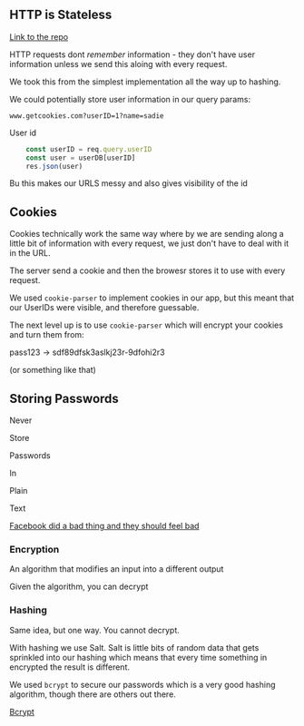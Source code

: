 ## HTTP is Stateless

[Link to the repo](https://github.com/sadief/lighthouse-labs-lectures/tree/may-08-19/user-authentication)

HTTP requests dont _remember_ information - they don't have user information unless we send this aloing with every request.

We took this from the simplest implementation all the way up to hashing.

We could potentially store user information in our query params:

`www.getcookies.com?userID=1?name=sadie`

User id 
```js
    const userID = req.query.userID
    const user = userDB[userID]
    res.json(user)
```

Bu this makes our URLS messy and also gives visibility of the id


## Cookies

Cookies technically work the same way where by we are sending along a little bit of information with every request, we just don't have to deal with it in the URL.

The server send a cookie and then the browesr stores it to use with every request.

We used `cookie-parser` to implement cookies in our app, but this meant that our UserIDs were visible, and therefore guessable.

The next level up is to use `cookie-parser` which will encrypt your cookies and turn them from:

pass123 -> sdf89dfsk3aslkj23r-9dfohi2r3

(or something like that)

## Storing Passwords

Never

Store

Passwords

In

Plain

Text

[Facebook did a bad thing and they should feel bad](https://krebsonsecurity.com/2019/03/facebook-stored-hundreds-of-millions-of-user-passwords-in-plain-text-for-years/)

### Encryption
An algorithm that modifies an input into a different output

Given the algorithm, you can decrypt


### Hashing

Same idea, but one way. You cannot decrypt.

With hashing we use Salt. Salt is little bits of random data that gets sprinkled into our hashing which means that every time something in encrypted the result is different.

We used `bcrypt` to secure our passwords which is a very good hashing algorithm, though there are others out there.

[Bcrypt](https://en.wikipedia.org/wiki/Bcrypt)
